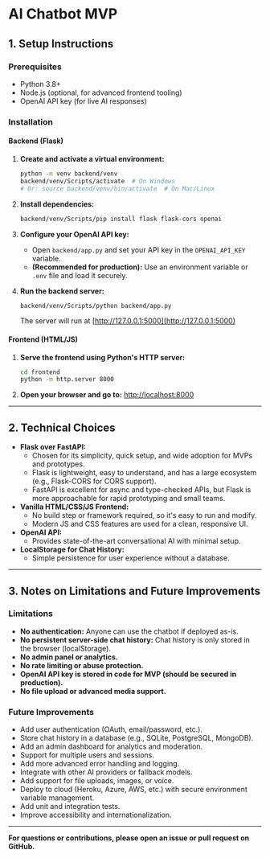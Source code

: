 # AI Chatbot MVP

## 1. Setup Instructions

### Prerequisites
- Python 3.8+
- Node.js (optional, for advanced frontend tooling)
- OpenAI API key (for live AI responses)

### Installation

#### Backend (Flask)
1. **Create and activate a virtual environment:**
   ```bash
   python -m venv backend/venv
   backend/venv/Scripts/activate  # On Windows
   # Or: source backend/venv/bin/activate  # On Mac/Linux
   ```
2. **Install dependencies:**
   ```bash
   backend/venv/Scripts/pip install flask flask-cors openai
   ```
3. **Configure your OpenAI API key:**
   - Open `backend/app.py` and set your API key in the `OPENAI_API_KEY` variable.
   - **(Recommended for production):** Use an environment variable or `.env` file and load it securely.

4. **Run the backend server:**
   ```bash
   backend/venv/Scripts/python backend/app.py
   ```
   The server will run at [http://127.0.0.1:5000](http://127.0.0.1:5000)

#### Frontend (HTML/JS)
1. **Serve the frontend using Python's HTTP server:**
   ```bash
   cd frontend
   python -m http.server 8000
   ```
2. **Open your browser and go to:**
   [http://localhost:8000](http://localhost:8000)

---

## 2. Technical Choices

- **Flask over FastAPI:**
  - Chosen for its simplicity, quick setup, and wide adoption for MVPs and prototypes.
  - Flask is lightweight, easy to understand, and has a large ecosystem (e.g., Flask-CORS for CORS support).
  - FastAPI is excellent for async and type-checked APIs, but Flask is more approachable for rapid prototyping and small teams.
- **Vanilla HTML/CSS/JS Frontend:**
  - No build step or framework required, so it's easy to run and modify.
  - Modern JS and CSS features are used for a clean, responsive UI.
- **OpenAI API:**
  - Provides state-of-the-art conversational AI with minimal setup.
- **LocalStorage for Chat History:**
  - Simple persistence for user experience without a database.

---

## 3. Notes on Limitations and Future Improvements

### Limitations
- **No authentication:** Anyone can use the chatbot if deployed as-is.
- **No persistent server-side chat history:** Chat history is only stored in the browser (localStorage).
- **No admin panel or analytics.**
- **No rate limiting or abuse protection.**
- **OpenAI API key is stored in code for MVP (should be secured in production).**
- **No file upload or advanced media support.**

### Future Improvements
- Add user authentication (OAuth, email/password, etc.).
- Store chat history in a database (e.g., SQLite, PostgreSQL, MongoDB).
- Add an admin dashboard for analytics and moderation.
- Support for multiple users and sessions.
- Add more advanced error handling and logging.
- Integrate with other AI providers or fallback models.
- Add support for file uploads, images, or voice.
- Deploy to cloud (Heroku, Azure, AWS, etc.) with secure environment variable management.
- Add unit and integration tests.
- Improve accessibility and internationalization.

---

**For questions or contributions, please open an issue or pull request on GitHub.** 